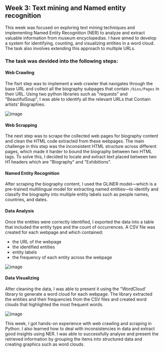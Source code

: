 
## **Week 3: Text mining and Named entity recognition**

This week was focused on exploring text mining techniques and implementing Named Entity Recognition (NER) to analyze and extract valuable information from museum encyclopedias. I have aimed to develop a system for identifying, counting, and visualizing entities in a word cloud. The task also involves extending this approach to multiple URLs.

### The task was devided into the following steps:

#### Web Crawling
The fisrt step was to implement a web crawler that navigates through the base URL and collect all the biography subpages that contain `/bios/Pages` in their URL. Using two python libraries such as "requests" and "BeautifulSoup", I was able to identify all the relevant URLs that Contiain artists' Biographies.

![image](https://github.com/user-attachments/assets/5c33be3c-4bb9-4bd5-9cd8-64be91e9d252)


#### Web Scrapping
The next step was to scrape the collected web pages for biography content and clean the HTML code extracted from these webpages. The main challenge in this step was the inconsistent HTML structure across different pages, which made it harder to bound the biography between two HTML tags. To solve this, I decided to locate and extract text placed between two H1 headers which are "Biography" and "Exhibitions".


#### Named Entity Recognition
After scraping the biography content, I used the GLiNER model—which is a pre-trained multilingual model for extracting named entities—to identify and classify the biography into multiple entity labels such as people names, countries, and dates.

#### Data Analysis
Once the entities were correctly identified, I exported the data into a table that included the entity type and the count of occurrences. A CSV file was created for each webpage and which contained: 
- the URL of the webpage
- the identified entities
- entity labels
- the frequency of each entity across the webpage

![image](https://github.com/user-attachments/assets/67ac5c51-855d-4805-a4c2-8b1c32f1b832)


#### Data Visualizing
After cleaning the data, I was able to present it using the "WordCloud' library to generate a word cloud for each webpage. The library extracted the entities and their frequencies from the CSV files and created word clouds that highlighted the most frequent words.

![image](https://github.com/user-attachments/assets/0154e571-8935-4873-a3aa-f175cd21d453)



This week, I got hands-on experience with web crawling and scraping in Python. I also learned how to deal with inconsistencies in data and extract good insights using NER. I was able to successfully analyse and present the retrieved information by grouping the items into structured data and creating graphics such as word clouds.



